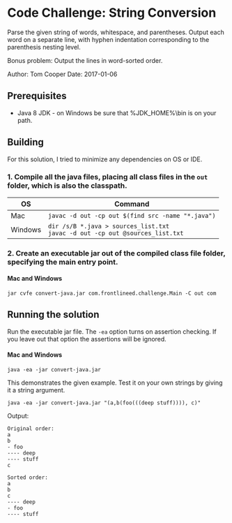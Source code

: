 # Code Challenge: String Conversion

Parse the given string of words, whitespace, and parentheses. Output each word on a separate line,
with hyphen indentation corresponding to the parenthesis nesting level.

Bonus problem:
Output the lines in word-sorted order.

Author: Tom Cooper
Date: 2017-01-06

## Prerequisites

* Java 8 JDK - on Windows be sure that %JDK_HOME%\bin is on your path.

## Building

For this solution, I tried to minimize any dependencies on OS or IDE.

### 1. Compile all the java files, placing all class files in the ``out`` folder, which is also the classpath.

OS | Command
---|---
Mac | ```javac -d out -cp out $(find src -name "*.java")```
Windows | ```dir /s/B *.java > sources_list.txt``` <br> ```javac -d out -cp out @sources_list.txt```

### 2. Create an executable jar out of the compiled class file folder, specifying the main entry point.

#### Mac and Windows
```
jar cvfe convert-java.jar com.frontlineed.challenge.Main -C out com
```

## Running the solution

Run the executable jar file. The ``-ea`` option turns on assertion checking.
If you leave out that option the assertions will be ignored.

#### Mac and Windows
```
java -ea -jar convert-java.jar
```

This demonstrates the given example. Test it on your own strings by giving it
a string argument.

```
java -ea -jar convert-java.jar "(a,b(foo(((deep stuff)))), c)"
```

Output:

```
Original order:
a
b
- foo
---- deep
---- stuff
c

Sorted order:
a
b
c
---- deep
- foo
---- stuff
```
